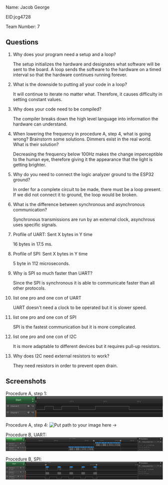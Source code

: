 Name: Jacob George

EID:jcg4728

Team Number: 7

## Questions

1. Why does your program need a setup and a loop?

    The setup initializes the hardware and designates what software will be sent to the board. 
A loop sends the software to the hardware on a timed interval so that the hardware continues running forever. 
	
2. What is the downside to putting all your code in a loop?

    It will continue to iterate no matter what. Therefore, it causes difficulty in setting constant values. 

3. Why does your code need to be compiled?

    The compiler breaks down the high level language into information the hardware can understand. 

4. When lowering the frequency in procedure A, step 4, what is going wrong? Brainstorm some solutions. Dimmers exist in the real world. What is their solution?

    Decreasing the frequency below 100Hz makes the change imperceptible to the human eye, therefore giving it the appearance that the light is getting brighter. 

5. Why do you need to connect the logic analyzer ground to the ESP32 ground?

    In order for a complete circuit to be made, there must be a loop present. If we did not connect it to ground, the loop would be broken. 

6. What is the difference between synchronous and asynchronous communication?

    Synchronous transmissions are run by an external clock, asynchrous uses specific signals. 

7. Profile of UART: Sent X bytes in Y time 

    16 bytes in 17.5 ms.

8. Profile of SPI: Sent X bytes in Y time

    5 byte in 112 microseconds. 

9. Why is SPI so much faster than UART?

    Since the SPI is synchronous it is able to communicate faster than all other protocols.

10. list one pro and one con of UART

    UART doesn't need a clock to be operated but it is slower speed. 

11. list one pro and one con of SPI

    SPI is the fastest communication but it is more complicated. 

12. list one pro and one con of I2C

    It is more adaptable to different devices but it requires pull-up resistors. 

13. Why does I2C need external resistors to work?

    They need resistors in order to prevent open drain.

## Screenshots

Procedure A, step 1:
![Put path to your image here ->](img/capture.PNG)

Procedure A, step 4:
![Put path to your image here ->](img/dimmer.PNG)

Procedure B, UART:
![Put path to your image here ->](img/UARTCapture.PNG)

Procedure B, SPI:
![Put path to your image here ->](img/SPICapture.PNG)

